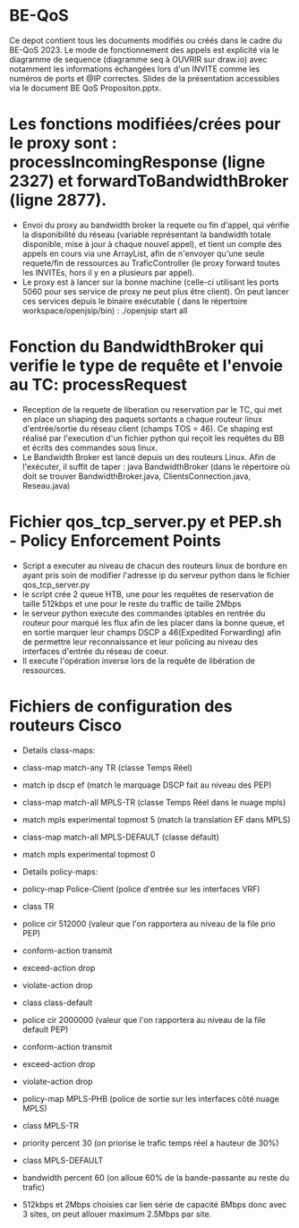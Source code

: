 # BE-QoS

Ce depot contient tous les documents modifiés ou créés dans le cadre du BE-QoS 2023. Le mode de fonctionnement des appels est explicité via le diagramme de sequence (diagramme seq à OUVRIR sur draw.io) avec notamment les informations échangées lors d'un INVITE comme les numéros de ports et @IP correctes. Slides de la présentation accessibles via le document BE QoS Propositon.pptx.

# Les fonctions modifiées/crées pour le proxy sont : processIncomingResponse (ligne 2327) et forwardToBandwidthBroker (ligne 2877). 
- Envoi du proxy au bandwidth broker la requete ou fin d'appel, qui vérifie la disponibilité du réseau (variable représentant la bandwidth totale disponible, mise à jour à chaque nouvel appel), et tient un compte des appels en cours via une ArrayList, afin de n'envoyer qu'une seule requete/fin de ressources au TraficController (le proxy forward toutes les INVITEs, hors il y en a plusieurs par appel). 
- Le proxy est à lancer sur la bonne machine (celle-ci utilisant les ports 5060 pour ses service de proxy ne peut plus être client). On peut lancer ces services depuis le binaire exécutable ( dans le répertoire workspace/openjsip/bin) : ./openjsip start all


# Fonction du BandwidthBroker qui verifie le type de requête et l'envoie au TC: processRequest
- Reception de la requete de liberation ou reservation par le TC, qui met en place un shaping des paquets sortants a chaque routeur linux d'entrée/sortie du réseau client (champs TOS = 46). Ce shaping est réalisé par l'execution d'un fichier python qui reçoit les requêtes du BB et écrits des commandes sous linux. 
- Le Bandwidth Broker est lancé depuis un des routeurs Linux. Afin de l'exécuter, il suffit de taper : java BandwidthBroker   (dans le répertoire où doit se trouver BandwidthBroker.java, ClientsConnection.java, Reseau.java)

# Fichier qos_tcp_server.py et PEP.sh - Policy Enforcement Points
- Script a executer au niveau de chacun des routeurs linux de bordure en ayant pris soin de modifier l'adresse ip du serveur python dans le fichier qos_tcp_server.py
- le script crée 2 queue HTB, une pour les requêtes de reservation de taille 512kbps et une pour le reste du traffic de taille 2Mbps
- le serveur python execute des commandes iptables en rentrée du routeur pour marqué les flux afin de les placer dans la bonne queue, et en sortie marquer leur champs DSCP a 46(Expedited Forwarding) afin de permettre leur reconnaissance et leur policing au niveau des interfaces d'entrée du réseau de coeur.
- Il execute l'opération inverse lors de la requête de libération de ressources.

# Fichiers de configuration des routeurs Cisco
- Details class-maps:

- class-map match-any TR (classe Temps Réel)
- match ip dscp ef (match le marquage DSCP fait au niveau des PEP)
- class-map match-all MPLS-TR (classe Temps Réel dans le nuage mpls)
- match mpls experimental topmost 5 (match la translation EF dans MPLS)
- class-map match-all MPLS-DEFAULT (classe défault)
- match mpls experimental topmost 0

- Details policy-maps:

- policy-map Police-Client (police d'entrée sur les interfaces VRF)
- class TR 
- police cir 512000 (valeur que l'on rapportera au niveau de la file prio PEP)
- conform-action transmit
- exceed-action drop
- violate-action drop
- class class-default
- police cir 2000000 (valeur que l'on rapportera au niveau de la file default PEP)
- conform-action transmit
- exceed-action drop
- violate-action drop

- policy-map MPLS-PHB (police de sortie sur les interfaces côté nuage MPLS)
- class MPLS-TR 
- priority percent 30 (on priorise le trafic temps réel a hauteur de 30%)
- class MPLS-DEFAULT
- bandwidth percent 60 (on alloue 60% de la bande-passante au reste du trafic)

- 512kbps et 2Mbps choisies car lien série de capacité 8Mbps donc avec 3 sites, on peut allouer maximum 2.5Mbps par site.
